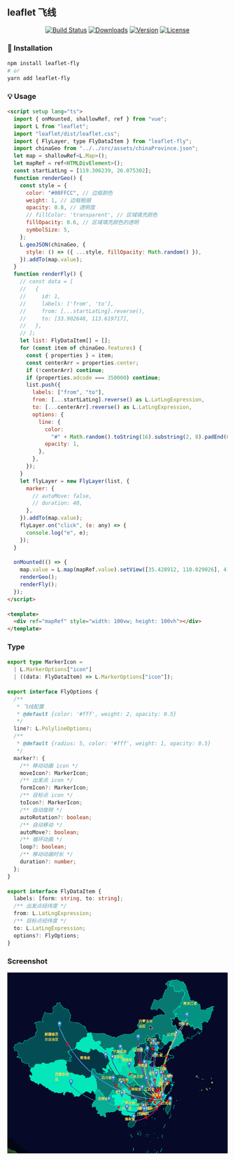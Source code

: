 ## leaflet 飞线

<p align="center">
<a href="https://circleci.com/gh/csjiabin/leaflet-fly/tree/main"><img src="https://img.shields.io/circleci/project/github/csjiabin/leaflet-fly/main.svg?sanitize=true" alt="Build Status"></a>
<!-- <a href="https://codecov.io/github/csjiabin/leaflet-fly?branch=main"><img src="https://img.shields.io/codecov/c/github/csjiabin/leaflet-fly/main.svg?sanitize=true" alt="Coverage Status"></a> -->
<a href="https://npmcharts.com/compare/leaflet-fly?minimal=true"><img src="https://img.shields.io/npm/dm/leaflet-fly.svg?sanitize=true" alt="Downloads"></a>
<a href="https://www.npmjs.com/package/leaflet-fly"><img src="https://img.shields.io/npm/v/leaflet-fly.svg?sanitize=true" alt="Version"></a>
<a href="https://www.npmjs.com/package/leaflet-fly"><img src="https://img.shields.io/npm/l/leaflet-fly.svg?sanitize=true" alt="License"></a>

</p>

### 🚀 Installation

```bash
npm install leaflet-fly
# or
yarn add leaflet-fly
```

### 💡 Usage

```html
<script setup lang="ts">
  import { onMounted, shallowRef, ref } from "vue";
  import L from "leaflet";
  import "leaflet/dist/leaflet.css";
  import { FlyLayer, type FlyDataItem } from "leaflet-fly";
  import chinaGeo from "../../src/assets/chinaProvince.json";
  let map = shallowRef<L.Map>();
  let mapRef = ref<HTMLDivElement>();
  const startLatLng = [119.306239, 26.075302];
  function renderGeo() {
    const style = {
      color: "#00FFCC", // 边框颜色
      weight: 1, // 边框粗细
      opacity: 0.8, // 透明度
      // fillColor: 'transparent', // 区域填充颜色
      fillOpacity: 0.6, // 区域填充颜色的透明
      symbolSize: 5,
    };
    L.geoJSON(chinaGeo, {
      style: () => ({ ...style, fillOpacity: Math.random() }),
    }).addTo(map.value);
  }
  function renderFly() {
    // const data = [
    //   {
    //     id: 1,
    //     labels: ['from', 'to'],
    //     from: [...startLatLng].reverse(),
    //     to: [33.902648, 113.619717],
    //   },
    // ];
    let list: FlyDataItem[] = [];
    for (const item of chinaGeo.features) {
      const { properties } = item;
      const centerArr = properties.center;
      if (!centerArr) continue;
      if (properties.adcode === 350000) continue;
      list.push({
        labels: ["from", "to"],
        from: [...startLatLng].reverse() as L.LatLngExpression,
        to: [...centerArr].reverse() as L.LatLngExpression,
        options: {
          line: {
            color:
              "#" + Math.random().toString(16).substring(2, 8).padEnd(6, "0"),
            opacity: 1,
          },
        },
      });
    }
    let flyLayer = new FlyLayer(list, {
      marker: {
        // autoMove: false,
        // duration: 40,
      },
    }).addTo(map.value);
    flyLayer.on("click", (e: any) => {
      console.log("e", e);
    });
  }

  onMounted(() => {
    map.value = L.map(mapRef.value).setView([35.428912, 110.029026], 4);
    renderGeo();
    renderFly();
  });
</script>

<template>
  <div ref="mapRef" style="width: 100vw; height: 100vh"></div>
</template>
```

### Type

```ts
export type MarkerIcon =
  | L.MarkerOptions["icon"]
  | ((data: FlyDataItem) => L.MarkerOptions["icon"]);

export interface FlyOptions {
  /**
   * 飞线配置
   * @default {color: '#fff', weight: 2, opacity: 0.5}
   */
  line?: L.PolylineOptions;
  /**
   * @default {radius: 5, color: '#fff', weight: 1, opacity: 0.5}
   */
  marker?: {
    /** 移动动画 icon */
    moveIcon?: MarkerIcon;
    /** 出发点 icon */
    formIcon?: MarkerIcon;
    /** 目标点 icon */
    toIcon?: MarkerIcon;
    /** 自动旋转 */
    autoRotation?: boolean;
    /** 自动移动 */
    autoMove?: boolean;
    /** 循环动画 */
    loop?: boolean;
    /** 移动动画时长 */
    duration?: number;
  };
}

export interface FlyDataItem {
  labels: [form: string, to: string];
  /** 出发点经纬度 */
  from: L.LatLngExpression;
  /** 目标点经纬度 */
  to: L.LatLngExpression;
  options?: FlyOptions;
}
```

### Screenshot

<p align="center">
    <a href="https://github.com/csjiabin/leaflet-fly" target="_blank">
    <img src="https://raw.githubusercontent.com/csjiabin/leaflet-fly/HEAD/screenshot.gif">
    </a>
</p>
